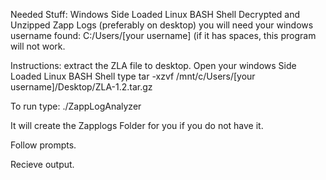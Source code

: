Needed Stuff:
Windows Side Loaded Linux BASH Shell
Decrypted and Unzipped Zapp Logs (preferably on desktop)
you will need your windows username found:
C:/Users/[your username] (if it has spaces, this program will not work.

Instructions:
extract the ZLA file to desktop.
Open your windows Side Loaded Linux BASH Shell
type tar -xzvf /mnt/c/Users/[your username]/Desktop/ZLA-1.2.tar.gz

To run type:
./ZappLogAnalyzer

It will create the Zapplogs Folder for you if you do not have it.

Follow prompts.

Recieve output.
